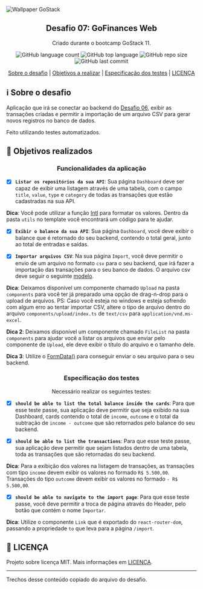 ![Wallpaper GoStack](https://user-images.githubusercontent.com/58411170/79023960-f326d100-7b57-11ea-9a3b-d3fd0d6bf6bd.png)

<h2 align="center">
  Desafio 07: GoFinances Web
</h2> 

<p align="center">
  Criado durante o bootcamp GoStack 11.
</p>

<p align="center">
 
  <img alt="GitHub language count" src="https://img.shields.io/github/languages/count/gabriel-antero/challenge07-GoFinances-Web">
  <img alt="GitHub top language" src="https://img.shields.io/github/languages/top/gabriel-antero/challenge07-GoFinances-Web"> 
  <img alt="GitHub repo size" src="https://img.shields.io/github/repo-size/gabriel-antero/challenge07-GoFinances-Web">
  <img alt="GitHub last commit" src="https://img.shields.io/github/last-commit/gabriel-antero/challenge07-GoFinances-Web">
  
</p>

<p align="center">
  <a href="https://github.com/gabriel-antero/challenge06-nodeJS#information_source-sobre-o-desafio">Sobre o desafio<a/> |
  <a href="https://github.com/gabriel-antero/challenge06-nodeJS#dart-objetivos-realizados">Objetivos a realizar<a/> |
  <a href="https://github.com/gabriel-antero/challenge06-nodeJS#espec%C3%ADfica%C3%A7%C3%A3o-dos-testes">Especificação dos testes<a/> |
  <a href="https://github.com/gabriel-antero/challenge06-nodeJS#memo-licen%C3%A7a">LICENÇA<a/>
</p>

## :information_source: Sobre o desafio
Aplicação que irá se conectar ao backend do [Desafio 06](https://github.com/gabriel-antero/challenge06-nodeJS), exibir as transações criadas e permitir a importação de um arquivo CSV para gerar novos registros no banco de dados.

Feito utilizando testes automatizados.

## :dart: Objetivos realizados
<h3 align="center">Funcionalidades da aplicação</h3>

- [X] **`Listar os repositórios da sua API`**: Sua página `Dashboard` deve ser capaz de exibir uma listagem através de uma tabela, com o campo `title`, `value`, `type` e `category` de todas as transações que estão cadastradas na sua API.

**Dica**: Você pode utilizar a função [Intl](https://developer.mozilla.org/pt-BR/docs/Web/JavaScript/Reference/Global_Objects/NumberFormat) para formatar os valores. Dentro da pasta `utils` no template você encontrará um código para te ajudar.

- [X] **`Exibir o balance da sua API`**: Sua página `Dashboard`, você deve exibir o balance que é retornado do seu backend, contendo o total geral, junto ao total de entradas e saídas.

- [X] **`Importar arquivos CSV`**: Na sua página `Import`, você deve permitir o envio de um arquivo no formato `csv` para o seu backend, que irá fazer a importação das transações para o seu banco de dados. O arquivo csv deve seguir o seguinte [modelo](https://github.com/Rocketseat/bootcamp-gostack-desafios/blob/master/desafio-database-upload/assets/file.csv).

**Dica**: Deixamos disponível um componente chamado `Upload` na pasta `components` para você ter já preparado uma opção de drag-n-drop para o upload de arquivos. PS: Caso você esteja no windows e esteja sofrendo com algum erro ao tentar importar CSV, altere o tipo de arquivo dentro do arquivo `components/upload/index.ts` de `text/csv` para `application/vnd.ms-excel`.

**Dica 2**: Deixamos disponível um componente chamado `FileList` na pasta `components` para ajudar você a listar os arquivos que enviar pelo componente de `Upload`, ele deve exibir o título do arquivo e o tamanho dele.

**Dica 3**: Utilize o [FormData()](https://developer.mozilla.org/pt-BR/docs/Web/API/FormData/FormData) para conseguir enviar o seu arquivo para o seu backend.

<h3 align="center">Específicação dos testes</h3>
<p align="center">Necessário realizar os seguintes testes:

- [X] **`should be able to list the total balance inside the cards`**: Para que esse teste passe, sua aplicação deve permitir que seja exibido na sua Dashboard, cards contendo o total de `income`, `outcome` e o total da subtração de `income - outcome` que são retornados pelo balance do seu backend.

* [X] **`should be able to list the transactions`**: Para que esse teste passe, sua aplicação deve permitir que sejam listados dentro de uma tabela, toda as transações que são retornadas do seu backend.

**Dica**: Para a exibição dos valores na listagem de transações, as transações com tipo `income` devem exibir os valores no formado `R$ 5.500,00`. Transações do tipo `outcome` devem exibir os valores no formado `- R$ 5.500,00`.

- [X] **`should be able to navigate to the import page`**: Para que esse teste passe, você deve permitir a troca de página através do Header, pelo botão que contém o nome `Importar`.

**Dica**: Utilize o componente `Link` que é exportado do `react-router-dom`, passando a propriedade `to` que leva para a página `/import`.

## :memo: LICENÇA

Projeto sobre licença MIT. Mais informações em [LICENÇA](https://github.com/gabriel-antero/challenge07-GoFinances-Web/blob/master/LICENSE).

---

Trechos desse conteúdo copiado do arquivo do desafio.

